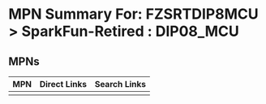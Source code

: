 



# MPN Summary For: FZSRTDIP8MCU > SparkFun-Retired : DIP08_MCU

## MPNs
  

|MPN|Direct Links|Search Links|
| :--- | :--- | :--- |
||||
